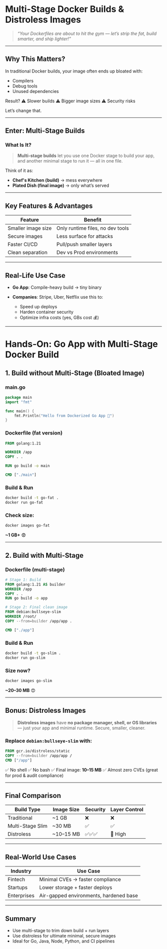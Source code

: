 # Multi-Stage Docker Builds & Distroless Images

> *“Your Dockerfiles are about to hit the gym — let’s strip the fat, build smarter, and ship lighter!”*

---

## Why This Matters?

In traditional Docker builds, your image often ends up bloated with:

* Compilers
* Debug tools
* Unused dependencies

Result?
⚠️ Slower builds
⚠️ Bigger image sizes
⚠️ Security risks

Let’s change that.

---

##  Enter: Multi-Stage Builds

###  What Is It?

> **Multi-stage builds** let you use one Docker stage to build your app, and another minimal stage to run it — all in one file.

Think of it as:

* **Chef's Kitchen (build)** → mess everywhere 
* **Plated Dish (final image)** → only what’s served 

---

##  Key Features & Advantages

| Feature               | Benefit                          |
| --------------------- | -------------------------------- |
|  Smaller image size | Only runtime files, no dev tools |
|  Secure images      | Less surface for attacks         |
|  Faster CI/CD       | Pull/push smaller layers         |
|  Clean separation   | Dev vs Prod environments         |

---

## Real-Life Use Case

* **Go App**: Compile-heavy build → tiny binary
* **Companies**: Stripe, Uber, Netflix use this to:

  * Speed up deploys
  * Harden container security
  * Optimize infra costs (yes, GBs cost 💰)

---

# Hands-On: Go App with Multi-Stage Docker Build

## 1. Build without Multi-Stage (Bloated Image)

### **main.go**

```go
package main
import "fmt"

func main() {
    fmt.Println("Hello from Dockerized Go App 🚀")
}
```

### **Dockerfile (fat version)**

```Dockerfile
FROM golang:1.21

WORKDIR /app
COPY . .

RUN go build -o main

CMD ["./main"]
```

### Build & Run

```bash
docker build -t go-fat .
docker run go-fat
```

### Check size:

```bash
docker images go-fat
```

**\~1 GB+** 😨

---

## 2. Build with Multi-Stage

### **Dockerfile (multi-stage)**

```Dockerfile
# Stage 1: Build
FROM golang:1.21 AS builder
WORKDIR /app
COPY . .
RUN go build -o app

# Stage 2: Final clean image
FROM debian:bullseye-slim
WORKDIR /root/
COPY --from=builder /app/app .

CMD ["./app"]
```

### Build & Run

```bash
docker build -t go-slim .
docker run go-slim
```

### Size now?

```bash
docker images go-slim
```

 **\~20–30 MB** 😍

---

## Bonus: Distroless Images

> **Distroless images** have **no package manager, shell, or OS libraries** — just your app and minimal runtime.
> Secure, smaller, cleaner.

### Replace `debian:bullseye-slim` with:

```Dockerfile
FROM gcr.io/distroless/static
COPY --from=builder /app/app /
CMD ["/app"]
```

✅ No shell
✅ No bash
✅ Final image: **10–15 MB**
✅ Almost zero CVEs (great for prod & audit compliance)

---

## Final Comparison

| Build Type       | Image Size | Security | Layer Control |
| ---------------- | ---------- | -------- | ------------- |
| Traditional      | \~1 GB     | ❌        | ❌             |
| Multi-Stage Slim | \~30 MB    | ✅        | ✅             |
| Distroless       | \~10–15 MB | ✅✅✅      | 🔐 High       |

---

## Real-World Use Cases

| Industry    | Use Case                               |
| ----------- | -------------------------------------- |
| Fintech     | Minimal CVEs → faster compliance       |
| Startups    | Lower storage + faster deploys         |
| Enterprises | Air-gapped environments, hardened base |

---

## Summary

* Use multi-stage to trim down build + run layers
* Use distroless for ultimate minimal, secure images
* Ideal for Go, Java, Node, Python, and CI pipelines

